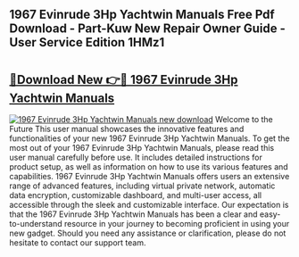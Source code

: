 ## 1967 Evinrude 3Hp Yachtwin Manuals Free Pdf Download - Part-Kuw New Repair Owner Guide - User Service Edition 1HMz1

# <h2><a href="http://bc70988.oget.top/?id=1967+Evinrude+3Hp+Yachtwin+Manuals">🔗Download New 👉🔴 1967 Evinrude 3Hp Yachtwin Manuals</a></h2>

[![1967 Evinrude 3Hp Yachtwin Manuals new download](https://i.imgur.com/5g1atiW.png)](http://bc70988.oget.top/?id=1967+Evinrude+3Hp+Yachtwin+Manuals)
Welcome to the Future This user manual showcases the innovative features and functionalities of your new 1967 Evinrude 3Hp Yachtwin Manuals. To get the most out of your 1967 Evinrude 3Hp Yachtwin Manuals, please read this user manual carefully before use. It includes detailed instructions for product setup, as well as information on how to use its various features and capabilities. 1967 Evinrude 3Hp Yachtwin Manuals offers users an extensive range of advanced features, including virtual private network, automatic data encryption, customizable dashboard, and multi-user access, all accessible through the sleek and customizable interface. Our expectation is that the 1967 Evinrude 3Hp Yachtwin Manuals has been a clear and easy-to-understand resource in your journey to becoming proficient in using your new gadget. Should you need any assistance or clarification, please do not hesitate to contact our support team.
